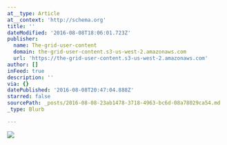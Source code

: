 ```yaml
---
at__type: Article
at__context: 'http://schema.org'
title: ''
dateModified: '2016-08-08T18:06:01.723Z'
publisher:
  name: The-grid-user-content
  domain: the-grid-user-content.s3-us-west-2.amazonaws.com
  url: 'https://the-grid-user-content.s3-us-west-2.amazonaws.com'
author: []
inFeed: true
description: ''
via: {}
datePublished: '2016-08-08T20:47:04.888Z'
starred: false
sourcePath: _posts/2016-08-08-23ab1478-3718-4963-bc6d-08a78029ca54.md
_type: Blurb

---
```

![](https://the-grid-user-content.s3-us-west-2.amazonaws.com/486cdaac-980b-4777-8f4c-c4e509863bc7.jpg)